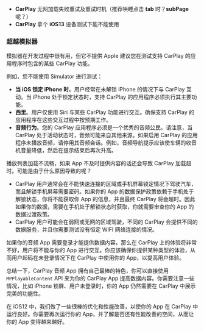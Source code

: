 

* **CarPlay** 无网加载失败重试及重试时机（推荐哄睡点击 **tab** 时？**subPage** 呢？）
* **CarPlay** 拿个 **iOS13** 设备测试下能不能使用

### 超越模拟器

模拟器在开发过程中很有用，但它不提供 Apple 建议您在测试支持 CarPlay 的应用程序时包含的某些 CarPlay 功能。

例如，您不能使用 Simulator 进行测试：

- **当 iOS 锁定 iPhone 时**。用户经常在未解锁 iPhone 的情况下与 CarPlay 互动。当 iPhone 处于锁定状态时，支持 CarPlay 的应用程序必须执行其主要功能。
- **西里**。用户仅使用 Siri 与某些 CarPlay 功能进行交互。确保支持 CarPlay 的应用程序在这些交互过程中按预期工作。
- **音频行为**。您的 CarPlay 应用程序必须是一个优秀的音频公民。请注意，当 CarPlay 处于活动状态时，音频可能来自其他来源。如果启用 CarPlay 的应用程序未播放音频，请停用其音频会话。例如，音频导航提示应该使车辆的收音机音量降低，然后在提示结束后再次升高。

播放列表加载不流畅，如果 App 不及时提供内容的话还会导致 CarPlay 加载超时。可能是由于什么原因导致的呢？

* CarPlay 用户通常会在不能快速连接的区域或手机屏幕锁定情况下驾驶汽车，而且解锁手机屏幕需要密码。如果你的 App 的数据保护政策依赖于手机处于解锁状态，你将不能获取你 App 的信息，并且最终 CarPlay 将会超时。因此如果你的数据，需要在手机处于解锁状态时获取，你就需要审查你的 App 的数据过渡政策。
* CarPlay 用户可能会在弱网或无网的区域驾驶，不同的 CarPlay 会提供不同的数据服务，并且你需要测试没有恒定 WIFI 网络连接的情况。

如果你的音频 App 需要登录才能提供数据内容，那么在 CarPlay 上的体验将非常不好，用户将不能与你的 App 进行交互。你应该确保你提供某种类型的体验，从而用户起码在未登录情况下在 CarPlay 中使用你的 App，以提高用户体验。 

总结一下，CarPlay 音频 App 拥有自己最棒的特色，你可以直接使用 `MPPlayableContent` API 来为你的 CarPlay App 提高数据内容。你需要注意一些情况，比如 iPhone 锁屏、用户未登录时，你的 App 仍然需要在 CarPlay 中展示完美的功能性。

在 iOS12 中，我们做了一些很棒的优化和性能改善，以使你的 App 在 CarPlay 中运行良好。你需要再次运行你的 App，并了解是否还有性能改善的空间，从而让你的 App 变得越来越好。

